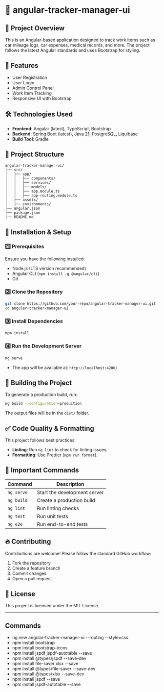 # 📌 angular-tracker-manager-ui

## 📌 Project Overview
This is an Angular-based application designed to track work items such as car mileage logs, car expenses, medical records, and more. The project follows the latest Angular standards and uses Bootstrap for styling.

## 🚀 Features
- User Registration
- User Login
- Admin Control Panel
- Work Item Tracking
- Responsive UI with Bootstrap

## 🛠️ Technologies Used
- **Frontend**: Angular (latest), TypeScript, Bootstrap
- **Backend**: Spring Boot (latest), Java 21, PostgreSQL, Liquibase
- **Build Tool**: Gradle

## 📂 Project Structure
```
angular-tracker-manager-ui/
│── src/
│   ├── app/
│   │   ├── components/
│   │   ├── services/
│   │   ├── models/
│   │   ├── app.module.ts
│   │   ├── app-routing.module.ts
│   ├── assets/
│   ├── environments/
│── angular.json
│── package.json
│── README.md
```

## 🔧 Installation & Setup
### 1️⃣ Prerequisites
Ensure you have the following installed:
- Node.js (LTS version recommended)
- Angular CLI (`npm install -g @angular/cli`)
- Git

### 2️⃣ Clone the Repository
```sh
git clone https://github.com/your-repo/angular-tracker-manager-ui.git
cd angular-tracker-manager-ui
```

### 3️⃣ Install Dependencies
```sh
npm install
```

### 4️⃣ Run the Development Server
```sh
ng serve
```
- The app will be available at: `http://localhost:4200/`

## 🚀 Building the Project
To generate a production build, run:
```sh
ng build --configuration=production
```
The output files will be in the `dist/` folder.

## ✅ Code Quality & Formatting
This project follows best practices:
- **Linting**: Run `ng lint` to check for linting issues.
- **Formatting**: Use Prettier (`npm run format`).

## 🔗 Important Commands
| Command                 | Description                            |
|-------------------------|----------------------------------------|
| `ng serve`             | Start the development server           |
| `ng build`             | Create a production build              |
| `ng lint`              | Run linting checks                     |
| `ng test`              | Run unit tests                         |
| `ng e2e`               | Run end-to-end tests                   |

## 🔥 Contributing
Contributions are welcome! Please follow the standard GitHub workflow:
1. Fork the repository
2. Create a feature branch
3. Commit changes
4. Open a pull request

## 📜 License
This project is licensed under the MIT License.

----

## Commands

-	ng new angular-tracker-manager-ui --routing --style=css
-	npm install bootstrap
-	npm install bootstrap-icons
-   npm install jspdf jspdf-autotable --save
-   npm install @types/jspdf --save-dev
-   npm install file-saver xlsx --save
-   npm install @types/file-saver --save-dev
-   npm install @types/xlsx --save-dev
-   npm install jspdf --save
-   npm install jspdf-autotable --save

